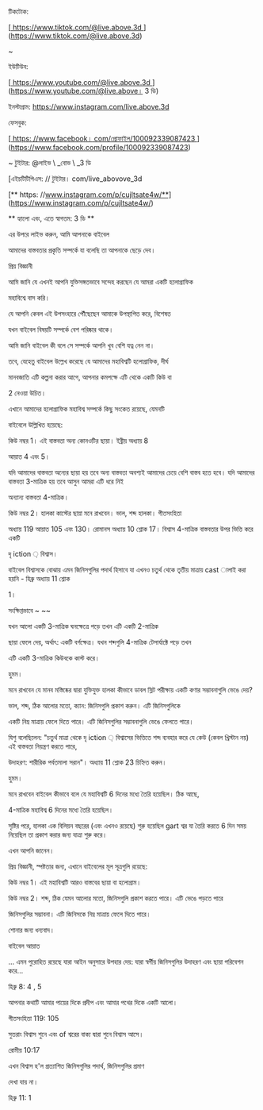 টিকটোক:

[<u> https://www.tiktok.com/@live.above.3d </u>] (https://www.tiktok.com/@live.above.3d)

~

ইউটিউব:

[<u> https://www.youtube.com/@live.above.3d </u>] (https://www.youtube.com/@live.above। 3 ডি)

ইনস্টাগ্রাম: <https://www.instagram.com/live.above.3d>

ফেসবুক:

[<u> https: //www.facebook। com/প্রোফাইল/100092339087423 </u>] (https://www.facebook.com/profile/100092339087423)

~ টুইটার: @লাইভ \ _বোভ \ _3 ডি

[এইচটিটিপিএস: // টুইটার। com/live_abovove_3d </u>

[** https: //www.instagram.com/p/cujltsate4w/**] (https://www.instagram.com/p/cujltsate4w/)

** হ্যালো এবং, এতে স্বাগতম: 3 ডি **

এর উপরে লাইভ করুন, আমি আপনাকে বাইবেল

আমাদের বাস্তবতার প্রকৃতি সম্পর্কে যা বলেছি তা আপনাকে ছেড়ে দেব।

প্রিয় বিজ্ঞানী

আমি জানি যে এখনই আপনি যুক্তিসঙ্গতভাবে সন্দেহ করছেন যে আমরা একটি হলোগ্রাফিক

মহাবিশ্বে বাস করি।

যে আপনি কেবল এই উপসংহারে পৌঁছেছেন আমাকে উপস্থাপিত করে, বিশেষত

যখন বাইবেল বিষয়টি সম্পর্কে বেশ পরিষ্কার থাকে।

আমি জানি বাইবেল কী বলে সে সম্পর্কে আপনি খুব বেশি যত্ন নেন না।

তবে, যেহেতু বাইবেল উল্লেখ করেছে যে আমাদের মহাবিশ্বটি হলোগ্রাফিক, দীর্ঘ

মানবজাতি এটি কল্পনা করার আগে, আপনার কমপক্ষে এটি থেকে একটি কিউ বা

2 নেওয়া উচিত।

এখানে আমাদের হলোগ্রাফিক মহাবিশ্ব সম্পর্কে কিছু সংকেত রয়েছে, যেমনটি

বাইবেলে উল্লিখিত হয়েছে:

কিউ নম্বর 1। এই বাস্তবতা অন্য কোনওটির ছায়া। ইব্রীয় অধ্যায় 8

আয়াত 4 এবং 5।

যদি আমাদের বাস্তবতা অন্যের ছায়া হয় তবে অন্য বাস্তবতা অবশ্যই আমাদের চেয়ে বেশি বাস্তব হতে হবে। যদি আমাদের বাস্তবতা 3-মাত্রিক হয় তবে আসুন আমরা এটি ধরে নিই

অন্যান্য বাস্তবতা 4-মাত্রিক।

কিউ নম্বর 2। হালকা কাস্টের ছায়া মনে রাখবেন। ভাল, শব্দ হালকা। গীতসংহিতা

অধ্যায় 119 আয়াত 105 এবং 130। রোমানস অধ্যায় 10 শ্লোক 17। বিশ্বাস 4-মাত্রিক বাস্তবতার উপর ভিত্তি করে একটি

দৃ iction ় বিশ্বাস।

বাইবেল বিশ্বাসকে বোঝায় এমন জিনিসগুলির পদার্থ হিসাবে যা এখনও চতুর্থ থেকে তৃতীয় মাত্রায় cast ালাই করা হয়নি - হিব্রু অধ্যায় 11 শ্লোক

1।

সংক্ষিপ্তভাবে ~ ~~

যখন আলো একটি 3-মাত্রিক ঘনক্ষেত্রে পড়ে তখন এটি একটি 2-মাত্রিক

ছায়া ফেলে দেয়, অর্থাৎ: একটি বর্গক্ষেত্র। যখন শব্দগুলি 4-মাত্রিক টেসার্যাক্টে পড়ে তখন

এটি একটি 3-মাত্রিক কিউবকে কাস্ট করে।

হুমম।

মনে রাখবেন যে মানব মস্তিষ্কের দ্বারা যুক্তিযুক্ত হালকা কীভাবে ডাবল স্লিট পরীক্ষায় একটি কণার সম্ভাবনাগুলি ভেঙে দেয়?

ভাল, শব্দ, ঠিক আলোর মতো, ক্যান: জিনিসগুলি প্রকাশ করুন। এটি জিনিসগুলিকে

একটি নিম্ন মাত্রায় ফেলে দিতে পারে। এটি জিনিসগুলির সম্ভাবনাগুলি ভেঙে ফেলতে পারে।

যিশু বলেছিলেন: "চতুর্থ মাত্রা থেকে দৃ iction ় বিশ্বাসের ভিত্তিতে শব্দ ব্যবহার করে যে কেউ (কেবল খ্রিস্টান নয়) এই বাস্তবতা নিয়ন্ত্রণ করতে পারে,

উদাহরণ: শারীরিক পর্বতমালা সরান"। অধ্যায় 11 শ্লোক 23 চিহ্নিত করুন।

হুমম।

মনে রাখবেন বাইবেল কীভাবে বলে যে মহাবিশ্বটি 6 দিনের মধ্যে তৈরি হয়েছিল। ঠিক আছে,

4-মাত্রিক মহাবিশ্ব 6 দিনের মধ্যে তৈরি হয়েছিল।

সৃষ্টির পরে, হালকা এক বিলিয়ন বছরের (এবং এখনও রয়েছে) শুরু হয়েছিল gart শ্বর যা তৈরি করতে 6 দিন সময় নিয়েছিল তা প্রকাশ করার জন্য যাত্রা শুরু করে।

এখন আপনি জানেন।

প্রিয় বিজ্ঞানী, স্পষ্টতার জন্য, এখানে বাইবেলের মূল সূত্রগুলি রয়েছে:

কিউ নম্বর 1। এই মহাবিশ্বটি আরও বাস্তবের ছায়া বা হলোগ্রাম।

কিউ নম্বর 2। শব্দ, ঠিক যেমন আলোর মতো, জিনিসগুলি প্রকাশ করতে পারে। এটি ভেঙে পড়তে পারে

জিনিসগুলির সম্ভাবনা। এটি জিনিসকে নিম্ন মাত্রায় ফেলে দিতে পারে।

শোনার জন্য ধন্যবাদ।

বাইবেল আয়াত

… এমন পুরোহিত রয়েছে যারা আইন অনুসারে উপহার দেয়: যারা স্বর্গীয় জিনিসগুলির উদাহরণ এবং ছায়া পরিবেশন করে…

হিব্রু 8: 4 , 5

আপনার কথাটি আমার পায়ের দিকে প্রদীপ এবং আমার পথের দিকে একটি আলো।

গীতসংহিতা 119: 105

সুতরাং বিশ্বাস শুনে এবং of শ্বরের বাক্য দ্বারা শুনে বিশ্বাস আসে।

রোমীয় 10:17

এখন বিশ্বাস হ'ল প্রত্যাশিত জিনিসগুলির পদার্থ, জিনিসগুলির প্রমাণ

দেখা যায় না।

হিব্রু 11: 1